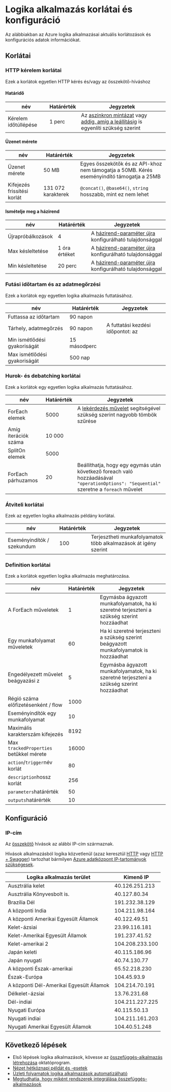 <properties
    pageTitle="Logika alkalmazás korlátai és konfigurációs |} Microsoft Azure"
    description="A szolgáltatás korlátai és a konfigurációs értékei logika alkalmazások áttekintése."
    services="logic-apps"
    documentationCenter=".net,nodejs,java"
    authors="jeffhollan"
    manager="dwrede"
    editor=""/>

<tags
    ms.service="logic-apps"
    ms.workload="integration"
    ms.tgt_pltfrm="na"
    ms.devlang="na"
    ms.topic="article"
    ms.date="10/18/2016"
    ms.author="jehollan"/>

# <a name="logic-app-limits-and-configuration"></a>Logika alkalmazás korlátai és konfiguráció

Az alábbiakban az Azure logika alkalmazásai aktuális korlátozások és konfigurációs adatok információkat.

## <a name="limits"></a>Korlátai

### <a name="http-request-limits"></a>HTTP kérelem korlátai

Ezek a korlátok egyetlen HTTP kérés és/vagy az összekötő-híváshoz

#### <a name="timeout"></a>Határidő

|név|Határérték|Jegyzetek|
|----|----|----|
|Kérelem időtúllépése|1 perc|Az [aszinkron mintázat](app-service-logic-create-api-app.md) vagy [addig, amíg a leállításig](app-service-logic-loops-and-scopes.md) is egyenlíti szükség szerint|

#### <a name="message-size"></a>Üzenet mérete

|név|Határérték|Jegyzetek|
|----|----|----|
|Üzenet mérete|50 MB|Egyes összekötők és az API-khoz nem támogatja a 50MB.  Kérés eseményindító támogatja a 25MB|
|Kifejezés frissítési korlát|131 072 karakterek|`@concat()`, `@base64()`, `string` hosszabb, mint ez nem lehet|

#### <a name="retry-policy"></a>Ismételje meg a házirend

|név|Határérték|Jegyzetek|
|----|----|----|
|Újrapróbálkozások|4|A [házirend-paraméter újra](https://msdn.microsoft.com/en-us/library/azure/mt643939.aspx) konfigurálható tulajdonsággal|
|Max késleltetése|1 óra értéket|A [házirend-paraméter újra](https://msdn.microsoft.com/en-us/library/azure/mt643939.aspx) konfigurálható tulajdonsággal|
|Min késleltetése|20 perc|A [házirend-paraméter újra](https://msdn.microsoft.com/en-us/library/azure/mt643939.aspx) konfigurálható tulajdonsággal|

### <a name="run-duration-and-retention"></a>Futási időtartam és az adatmegőrzési

Ezek a korlátok egy egyetlen logika alkalmazás futtatásához.

|név|Határérték|Jegyzetek|
|----|----|----|
|Futtassa az időtartam|90 napon||
|Tárhely, adatmegőrzés|90 napon|A futtatási kezdési időpontot: az|
|Min ismétlődési gyakoriságát|15 másodperc||
|Max ismétlődési gyakoriságát|500 nap||


### <a name="looping-and-debatching-limits"></a>Hurok- és debatching korlátai

Ezek a korlátok egy egyetlen logika alkalmazás futtatásához.

|név|Határérték|Jegyzetek|
|----|----|----|
|ForEach elemek|5000|A [lekérdezés művelet](../connectors/connectors-native-query.md) segítségével szükség szerint nagyobb tömbök szűrése|
|Amíg iterációk száma|10 000||
|SplitOn elemek|5000||
|ForEach párhuzamos|20|Beállíthatja, hogy egy egymás után következő foreach való hozzáadásával `"operationOptions": "Sequential"` szeretne a `foreach` művelet|


### <a name="throughput-limits"></a>Átviteli korlátai

Ezek az egyetlen logika alkalmazás példány korlátai. 

|név|Határérték|Jegyzetek|
|----|----|----|
|Eseményindítók / szekundum|100|Terjesztheti munkafolyamatok több alkalmazások át igény szerint|

### <a name="definition-limits"></a>Definition korlátai

Ezek a korlátok egyetlen logika alkalmazás meghatározása.

|név|Határérték|Jegyzetek|
|----|----|----|
|A ForEach műveletek|1|Egymásba ágyazott munkafolyamatok, ha ki szeretné terjeszteni a szükség szerint hozzáadhat|
|Egy munkafolyamat műveletek|60|Ha ki szeretné terjeszteni a szükség szerint beágyazott munkafolyamatok is hozzáadhat|
|Engedélyezett művelet beágyazási z|5|Egymásba ágyazott munkafolyamatok, ha ki szeretné terjeszteni a szükség szerint hozzáadhat|
|Régió száma előfizetésenként / flow|1000||
|Eseményindítók egy munkafolyamat|10||
|Maximális karakterszám kifejezés|8192||
|Max `trackedProperties` betűkkel mérete|16000|
|`action`/`trigger`név korlát|80||
|`description`hossz korlát|256||
|`parameters`határérték|50||
|`outputs`határérték|10||

## <a name="configuration"></a>Konfiguráció

### <a name="ip-address"></a>IP-cím

Az [összekötő](../connectors/apis-list.md) hívások az alábbi IP-cím származnak.

Hívások alkalmazásból logika közvetlenül (azaz keresztül [HTTP](../connectors/connectors-native-http.md) vagy [HTTP + Swagger](../connectors/connectors-native-http-swagger.md)) tartozhat bármilyen [Azure adatközpont IP-tartományok szükségesek](https://www.microsoft.com/en-us/download/details.aspx?id=41653).

|Logika alkalmazás terület|Kimenő IP|
|-----|----|
|Ausztrália kelet|40.126.251.213|
|Ausztrália Könyvesbolt is.|40.127.80.34|
|Brazília Dél|191.232.38.129|
|A központi India|104.211.98.164|
|A központi Amerikai Egyesült Államok|40.122.49.51|
|Kelet-ázsiai|23.99.116.181|
|Kelet-Amerikai Egyesült Államok|191.237.41.52|
|Kelet-amerikai 2|104.208.233.100|
|Japán keleti|40.115.186.96|
|Japán nyugati|40.74.130.77|
|A központi Észak-amerikai|65.52.218.230|
|Észak-Európa|104.45.93.9|
|A központi Dél-Amerikai Egyesült Államok|104.214.70.191|
|Délkelet-ázsiai|13.76.231.68|
|Dél-indiai|104.211.227.225|
|Nyugati Európa|40.115.50.13|
|Nyugati indiai|104.211.161.203|
|Nyugati Amerikai Egyesült Államok|104.40.51.248|


## <a name="next-steps"></a>Következő lépések  

- Első lépések logika alkalmazások, kövesse az [összefüggés-alkalmazás létrehozása](app-service-logic-create-a-logic-app.md) oktatóprogram.  
- [Nézet hétköznapi példát és -esetek](app-service-logic-examples-and-scenarios.md)
- [Üzleti folyamatok logika alkalmazások automatizálható](http://channel9.msdn.com/Events/Build/2016/T694) 
- [Megtudhatja, hogy miként rendszerek integrálása összefüggés-alkalmazások](http://channel9.msdn.com/Events/Build/2016/P462)